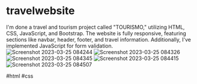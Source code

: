 # travelwebsite
I'm done a travel and tourism project called "TOURISMO," utilizing HTML, CSS, JavaScript, and Bootstrap. The website is fully responsive, featuring sections like navbar, header, footer, and travel information. Additionally, I've implemented JavaScript for form validation. 
![Screenshot 2023-03-25 084244](https://github.com/Tirthp1/travelwebsite/assets/100027931/3ce1d5ec-9efc-4de2-9827-af37953ef3b6)
![Screenshot 2023-03-25 084326](https://github.com/Tirthp1/travelwebsite/assets/100027931/001e52bc-5529-4b01-8d3e-ec4a5d0558f7)
![Screenshot 2023-03-25 084345](https://github.com/Tirthp1/travelwebsite/assets/100027931/ebb6c025-0234-4290-b6a6-55fb7c80c2b7)
![Screenshot 2023-03-25 084415](https://github.com/Tirthp1/travelwebsite/assets/100027931/a518cbd3-39b4-4b84-9422-ebba7cf6d055)
![Screenshot 2023-03-25 084507](https://github.com/Tirthp1/travelwebsite/assets/100027931/65860f66-c740-45ac-af4d-150d69a72e80)


#html #css
